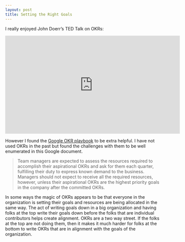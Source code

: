 ```yaml
---
layout: post
title: Setting the Right Goals
---
```

I really enjoyed John Doerr’s TED Talk on OKRs:
<iframe width="560" height="315" src="https://www.youtube-nocookie.com/embed/L4N1q4RNi9I" frameborder="0" allow="autoplay; encrypted-media" allowfullscreen></iframe>

However I found the [Google OKR playbook](https://assets.ctfassets.net/cn6v7tcah9c0/4snZXJ821G6KYUoc08masK/58ffcbc7c607d7c6056c7da507727135/Google_OKR_Playbook_V1JS.pdf) to be extra helpful. I have not used OKRs in the past but found the challenges with them to be well enumerated in this Google document. 
> Team managers are expected to assess the resources required to accomplish their aspirational OKRs and ask for them each quarter, fulfilling their duty to express known demand to the business. Managers should not expect to receive all the required resources, however, unless their aspirational OKRs are the highest priority goals in the company after the committed OKRs.

In some ways the magic of OKRs appears to be that everyone in the organization is setting their goals and resources are being allocated in the same way. The act of writing goals down in a big organization and having folks at the top write their goals down before the folks that are individual contributors helps create alignment. OKRs are a two way street. If the folks at the top are not doing them, then it makes it much harder for folks at the bottom to write OKRs that are in alignment with the goals of the organization.

